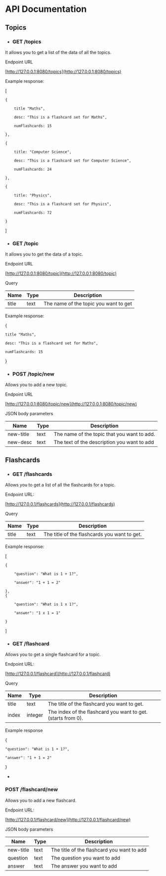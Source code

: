 # API Documentation

## Topics

- ### GET /topics

It allows you to get a list of the data of all the topics.

Endpoint URL

[http://127.0.0.1:8080/topics](http://127.0.0.1:8080/topics)

Example response:

[

    {

        title "Maths",

        desc: "This is a flashcard set for Maths",

        numFlashcards: 15

    },

    {

        title: "Computer Science",

        desc: "This is a flashcard set for Computer Science",

        numFlashcards: 24

    },

    {

        title: "Physics",

        desc: "This is a flashcard set for Physics",

        numFlashcards: 72

    }

]

- ### GET /topic

It allows you to get the data of a topic.

Endpoint URL

[http://127.0.0.1:8080/topic](http://127.0.0.1:8080/topic)

Query

| Name | Type | Description |
| --- | --- | --- |
| title | text | The name of the topic you want to get |

Example response:

{

    title "Maths",

    desc: "This is a flashcard set for Maths",

    numFlashcards: 15

}

- ### POST /topic/new

Allows you to add a new topic.

Endpoint URL

[http://127.0.0.1:8080/topic/new](http://127.0.0.1:8080/topic/new)

JSON body parameters

| Name | Type | Description |
| --- | --- | --- |
| new-title | text | The name of the topic that you want to add. |
| new-desc | text | The text of the description you want to add |

## Flashcards

- ### GET /flashcards

Allows you to get a list of all the flashcards for a topic.

Endpoint URL:

[http://127.0.0.1/flashcards](http://127.0.0.1/flashcards)

Query

| Name | Type | Description |
| --- | --- | --- |
| title | text | The title of the flashcards you want to get. |

Example response:

[

    {

        "question": "What is 1 + 1?",

        "answer": "1 + 1 = 2"

    },
    {

        "question": "What is 1 x 1?",

        "answer": "1 x 1 = 1"

    }

]

- ### GET /flashcard

Allows you to get a single flashcard for a topic.

Endpoint URL:

[http://127.0.0.1/flashcard](http://127.0.0.1/flashcard)

Query

| Name | Type | Description |
| --- | --- | --- |
| title | text | The title of the flashcard you want to get. |
| index | integer | The index of the flashcard you want to get. (starts from 0). |

Example response

{

    "question": "What is 1 + 1?",

    "answer": "1 + 1 = 2"

}

-
### POST /flashcard/new

Allows you to add a new flashcard.

Endpoint URL:

[http://127.0.0.1/flashcard/new](http://127.0.0.1/flashcard/new)

JSON body parameters

| Name | Type | Description |
| --- | --- | --- |
| new-title | text | The title of the flashcard you want to add |
| question | text | The question you want to add |
| answer | text | The answer you want to add |